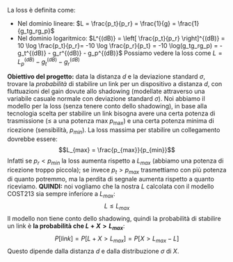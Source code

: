 La loss è definita come:
- Nel dominio lineare: $L = \frac{p_t}{p_r} = \frac{1}{g} = \frac{1}{g_tg_rg_p}$
- Nel dominio logaritmico: $L^{(dB)} = \left[ \frac{p_t}{p_r} \right]^{(dB)} = 10 \log \frac{p_t}{p_r}= -10 \log \frac{p_r}{p_t} = -10 \log(g_tg_rg_p) = -g_t^{(dB)} - g_r^{(dB)} - g_p^{(dB)}$
Possiamo vedere la loss come $L= L_p^{(dB)}-g_t^{(dB)}-g_r^{(dB)}$

**Obiettivo del progetto:** data la distanza $d$ e la deviazione standard $\sigma$, trovare la *probabilità* di stabilire un link per un dispositivo a distanza $d$, con fluttuazioni del gain dovute allo shadowing (modellate attraverso una variabile casuale normale con deviazione standard $\sigma$).
Noi abbiamo il modello per la loss (senza tenere conto dello shadowing), in base alla tecnologia scelta per stabilire un link bisogna avere una certa potenza di trasmissione ($\le$ a una potenza max $p_{\max}$) e una certa potenza minima di ricezione (sensibilità, $p_{min}$). 
La loss massima per stabilire un collegamento dovrebbe essere:
$$L_{max} = \frac{p_{max}}{p_{min}}$$
Infatti se $p_r < p_{min}$ la loss aumenta rispetto a $L_{max}$ (abbiamo una potenza di ricezione troppo piccola); se invece $p_t > p_{max}$ trasmettiamo con più potenza di quanto potremmo, ma la perdita di segnale aumenta rispetto a quanto riceviamo.
**QUINDI:** noi vogliamo che la nostra $L$ calcolata con il modello COST213 sia sempre inferiore a $L_{max}$:
$$L \le L_{max}$$
Il modello non tiene conto dello shadowing, quindi la probabilità di stabilire un link è **la probabilità che $L+X \gt L_{max}$**:
$$P[link] = P[L+X > L_{max}] = P[X>L_{max}-L]$$
Questo dipende dalla distanza $d$ e dalla distribuzione $\sigma$ di $X$.
